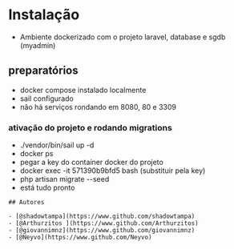 
# Instalação
  - Ambiente dockerizado com o projeto laravel, database e sgdb (myadmin)

## preparatórios

  - docker compose instalado localmente
  - sail configurado
  - não há serviços rondando em 8080, 80 e 3309


### ativação do projeto e rodando migrations

 - ./vendor/bin/sail up -d
 - docker ps
 - pegar a key do container docker do projeto
 - docker exec -it 571390b9bfd5 bash (substituir pela key)
 - php artisan migrate --seed
 - está tudo pronto


```
## Autores

- [@shadowtampa](https://www.github.com/shadowtampa)
- [@Arthurzitos ](https://www.github.com/Arthurzitos)
- [@giovannimnz](https://www.github.com/giovannimnz)
- [@Neyvo](https://www.github.com/Neyvo)



